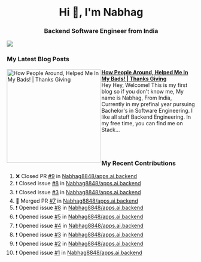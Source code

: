  
<h1 align="center">Hi 👋, I'm Nabhag</h1>
<h3 align="center">Backend Software Engineer from India</h3>

<img src="Twitter header - 2.png"/>

### My Latest Blog Posts 
<!-- HASHNODE_BLOG:START -->
<p align="left">
<a href="https://nabhagmotivaras.hashnode.dev//experience-2022" title="How People Around, Helped Me In My Bads!  | Thanks Giving"><img src="https://cdn.hashnode.com/res/hashnode/image/stock/unsplash/d1956810eb099b7959df44d932fa9fe4.jpeg" alt="How People Around, Helped Me In My Bads!  | Thanks Giving" width="250px" align="left" /></a>
<a href="https://nabhagmotivaras.hashnode.dev//experience-2022" title="How People Around, Helped Me In My Bads!  | Thanks Giving"><strong>How People Around, Helped Me In My Bads!  | Thanks Giving</strong></a>
<br/> Hey Hey, Welcome! This is my first blog so if you don't know me, My name is Nabhag, From India, Currently in my prefinal year pursuing Bachelor's in Software Engineering. I like all stuff Backend Engineering. In my free time, you can find me on Stack... </p> <br/> <br/>
<!-- HASHNODE_BLOG:END -->
<p align=left>

 ### My Recent Contributions

<!--START_SECTION:activity-->
1. ❌ Closed PR [#9](https://github.com/Nabhag8848/apps.ai.backend/pull/9) in [Nabhag8848/apps.ai.backend](https://github.com/Nabhag8848/apps.ai.backend)
2. ❗️ Closed issue [#8](https://github.com/Nabhag8848/apps.ai.backend/issues/8) in [Nabhag8848/apps.ai.backend](https://github.com/Nabhag8848/apps.ai.backend)
3. ❗️ Closed issue [#3](https://github.com/Nabhag8848/apps.ai.backend/issues/3) in [Nabhag8848/apps.ai.backend](https://github.com/Nabhag8848/apps.ai.backend)
4. 🎉 Merged PR [#7](https://github.com/Nabhag8848/apps.ai.backend/pull/7) in [Nabhag8848/apps.ai.backend](https://github.com/Nabhag8848/apps.ai.backend)
5. ❗️ Opened issue [#8](https://github.com/Nabhag8848/apps.ai.backend/issues/8) in [Nabhag8848/apps.ai.backend](https://github.com/Nabhag8848/apps.ai.backend)
6. ❗️ Opened issue [#5](https://github.com/Nabhag8848/apps.ai.backend/issues/5) in [Nabhag8848/apps.ai.backend](https://github.com/Nabhag8848/apps.ai.backend)
7. ❗️ Opened issue [#4](https://github.com/Nabhag8848/apps.ai.backend/issues/4) in [Nabhag8848/apps.ai.backend](https://github.com/Nabhag8848/apps.ai.backend)
8. ❗️ Opened issue [#3](https://github.com/Nabhag8848/apps.ai.backend/issues/3) in [Nabhag8848/apps.ai.backend](https://github.com/Nabhag8848/apps.ai.backend)
9. ❗️ Opened issue [#2](https://github.com/Nabhag8848/apps.ai.backend/issues/2) in [Nabhag8848/apps.ai.backend](https://github.com/Nabhag8848/apps.ai.backend)
10. ❗️ Opened issue [#1](https://github.com/Nabhag8848/apps.ai.backend/issues/1) in [Nabhag8848/apps.ai.backend](https://github.com/Nabhag8848/apps.ai.backend)
<!--END_SECTION:activity-->
 
 </p>


